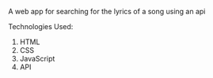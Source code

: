 A web app for searching for the lyrics of a song using an api

Technologies Used:
1. HTML
2. CSS
3. JavaScript
4. API